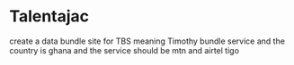 # Talentajac
create a data bundle site for TBS meaning Timothy bundle service and the country is ghana and the service should be mtn and airtel tigo
